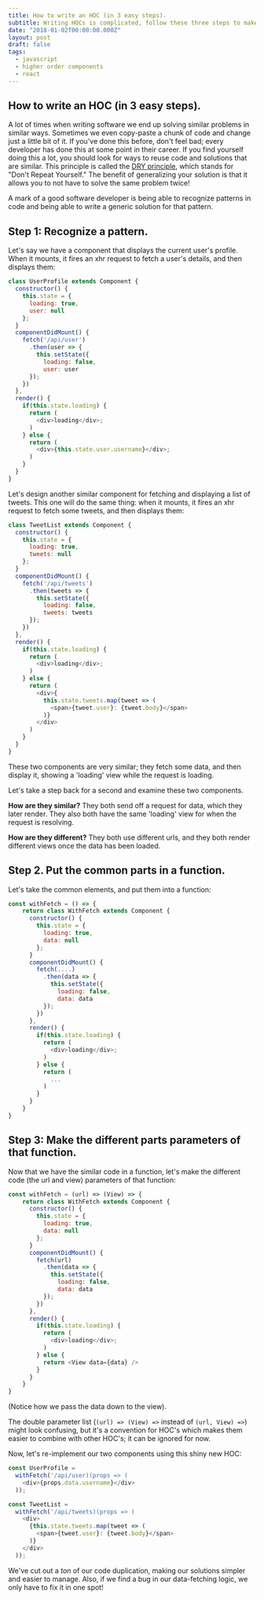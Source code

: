 ```yaml
---
title: How to write an HOC (in 3 easy steps).
subtitle: Writing HOCs is complicated, follow these three steps to make it easier.
date: "2018-01-02T00:00:00.000Z"
layout: post
draft: false
tags:
  - javascript
  - higher order components
  - react
---
```

## How to write an HOC (in 3 easy steps).

A lot of times when writing software we end up solving similar problems in similar ways. Sometimes we even copy-paste a chunk of code and change just a little bit of it. If you've done this before, don't feel bad; every developer has done this at some point in their career. If you find yourself doing this a lot, you should look for ways to reuse code and solutions that are similar. This principle is called the [DRY principle](https://en.wikipedia.org/wiki/Don%27t_repeat_yourself), which stands for "Don't Repeat Yourself." The benefit of generalizing your solution is that it allows you to not have to solve the same problem twice!  

A mark of a good software developer is being able to recognize patterns in code and being able to write a generic solution for that pattern.
  
## Step 1: Recognize a pattern.

Let's say we have a component that displays the current user's profile. When it mounts, it fires an xhr request to fetch a user's details, and then displays them:

```javascript
class UserProfile extends Component {
  constructor() {
    this.state = {
      loading: true,
      user: null
    };
  }
  componentDidMount() {
  ‎  fetch('/api/user')
  ‎    .then(user => {
  ‎      this.setState({
          loading: false,
  ‎        user: user
  ‎    });
    })
  ‎},
  render() {
    if(this.state.loading) {
      return (
        <div>loading</div>;
      )
    } else {
      return (
        <div>{this.state.user.username}</div>;
      )
    }
  }
}
```

Let's design another similar component for fetching and displaying a list of tweets. This one will do the same thing: when it mounts, it fires an xhr request to fetch some tweets, and then displays them:

```javascript
class TweetList extends Component {
  constructor() {
    this.state = {
      loading: true,
      tweets: null
    };
  }
  componentDidMount() {
  ‎  fetch('/api/tweets')
  ‎    .then(tweets => {
  ‎      this.setState({
          loading: false,
  ‎        tweets: tweets
  ‎    });
    })
  ‎},
  render() {
    if(this.state.loading) {
      return (
        <div>loading</div>;
      )
    } else {
      return (
        <div>{
          this.state.tweets.map(tweet => (
            <span>{tweet.user}: {tweet.body}</span>
          )}
        </div>
      )
    }
  }
}
```

These two components are very similar; they fetch some data, and then display it, showing a 'loading' view while the request is loading.

Let's take a step back for a second and examine these two components.  

**How are they similar?** They both send off a request for data, which they later render. They also both have the same 'loading' view for when the request is resolving.

**How are they different?** They both use different urls, and they both render different views once the data has been loaded.

## Step 2. Put the common parts in a function.
Let's take the common elements, and put them into a function:

```javascript
const withFetch = () => {
	return class WithFetch extends Component {
	  constructor() {
	    this.state = {
	      loading: true,
	      data: null
	    };
	  }
	  componentDidMount() {
	  ‎  fetch(....)
	  ‎    .then(data => {
	  ‎      this.setState({
	          loading: false,
	  ‎        data: data
	  ‎    });
	    })
	  ‎},
	  render() {
	    if(this.state.loading) {
	      return (
	        <div>loading</div>;
	      )
	    } else {
	      return (
	        ...
	      )
	    }
	  }
	}
}
```

## Step 3: Make the different parts parameters of that function.

Now that we have the similar code in a function, let's make the different code (the url and view) parameters of that function:

```javascript
const withFetch = (url) => (View) => {
	return class WithFetch extends Component {
	  constructor() {
	    this.state = {
	      loading: true,
	      data: null
	    };
	  }
	  componentDidMount() {
	  ‎  fetch(url)
	  ‎    .then(data => {
	  ‎      this.setState({
	          loading: false,
	  ‎        data: data
	  ‎    });
	    })
	  ‎},
	  render() {
	    if(this.state.loading) {
	      return (
	        <div>loading</div>;
	      )
	    } else {
	      return <View data={data} />
	    }
	  }
	}
}
```

(Notice how we pass the data down to the view).

The double parameter list (`(url) => (View) =>` instead of `(url, View) =>`) might look confusing, but it's a convention for HOC's which makes them easier to combine with other HOC's; it can be ignored for now.


Now, let's re-implement our two components using this shiny new HOC:

```javascript
const UserProfile = 
  withFetch('/api/user)(props => (
    <div>{props.data.username}</div>
  ));

const TweetList = 
  withFetch('/api/tweets)(props => (
    <div>
      {this.state.tweets.map(tweet => (
        <span>{tweet.user}: {tweet.body}</span>
      )}
    </div>
  ));
```

We've cut out a _ton_ of our code duplication, making our solutions simpler and easier to manage. Also, if we find a bug in our data-fetching logic, we only have to fix it in one spot!
